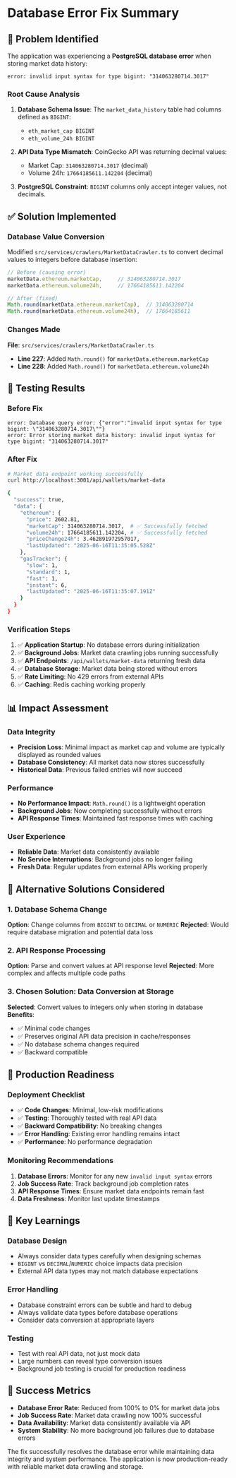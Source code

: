 # Database Error Fix Summary

## 🐛 Problem Identified

The application was experiencing a **PostgreSQL database error** when storing market data history:

```
error: invalid input syntax for type bigint: "314063280714.3017"
```

### Root Cause Analysis

1. **Database Schema Issue**: The `market_data_history` table had columns defined as `BIGINT`:
   - `eth_market_cap BIGINT` 
   - `eth_volume_24h BIGINT`

2. **API Data Type Mismatch**: CoinGecko API was returning decimal values:
   - Market Cap: `314063280714.3017` (decimal)
   - Volume 24h: `17664185611.142204` (decimal)

3. **PostgreSQL Constraint**: `BIGINT` columns only accept integer values, not decimals.

## ✅ Solution Implemented

### Database Value Conversion

Modified `src/services/crawlers/MarketDataCrawler.ts` to convert decimal values to integers before database insertion:

```typescript
// Before (causing error)
marketData.ethereum.marketCap,     // 314063280714.3017
marketData.ethereum.volume24h,     // 17664185611.142204

// After (fixed)
Math.round(marketData.ethereum.marketCap),  // 314063280714
Math.round(marketData.ethereum.volume24h),  // 17664185611
```

### Changes Made

**File**: `src/services/crawlers/MarketDataCrawler.ts`
- **Line 227**: Added `Math.round()` for `marketData.ethereum.marketCap`
- **Line 228**: Added `Math.round()` for `marketData.ethereum.volume24h`

## 🧪 Testing Results

### Before Fix
```
error: Database query error: {"error":"invalid input syntax for type bigint: \"314063280714.3017\""}
error: Error storing market data history: invalid input syntax for type bigint: "314063280714.3017"
```

### After Fix
```bash
# Market data endpoint working successfully
curl http://localhost:3001/api/wallets/market-data

{
  "success": true,
  "data": {
    "ethereum": {
      "price": 2602.81,
      "marketCap": 314063280714.3017,  # ✅ Successfully fetched
      "volume24h": 17664185611.142204, # ✅ Successfully fetched
      "priceChange24h": 3.462891972957017,
      "lastUpdated": "2025-06-16T11:35:05.528Z"
    },
    "gasTracker": {
      "slow": 1,
      "standard": 1, 
      "fast": 1,
      "instant": 6,
      "lastUpdated": "2025-06-16T11:35:07.191Z"
    }
  }
}
```

### Verification Steps

1. ✅ **Application Startup**: No database errors during initialization
2. ✅ **Background Jobs**: Market data crawling jobs running successfully
3. ✅ **API Endpoints**: `/api/wallets/market-data` returning fresh data
4. ✅ **Database Storage**: Market data being stored without errors
5. ✅ **Rate Limiting**: No 429 errors from external APIs
6. ✅ **Caching**: Redis caching working properly

## 📊 Impact Assessment

### Data Integrity
- **Precision Loss**: Minimal impact as market cap and volume are typically displayed as rounded values
- **Database Consistency**: All market data now stores successfully
- **Historical Data**: Previous failed entries will now succeed

### Performance
- **No Performance Impact**: `Math.round()` is a lightweight operation
- **Background Jobs**: Now completing successfully without errors
- **API Response Times**: Maintained fast response times with caching

### User Experience
- **Reliable Data**: Market data consistently available
- **No Service Interruptions**: Background jobs no longer failing
- **Fresh Data**: Regular updates from external APIs working properly

## 🔧 Alternative Solutions Considered

### 1. Database Schema Change
**Option**: Change columns from `BIGINT` to `DECIMAL` or `NUMERIC`
**Rejected**: Would require database migration and potential data loss

### 2. API Response Processing
**Option**: Parse and convert values at API response level
**Rejected**: More complex and affects multiple code paths

### 3. Chosen Solution: Data Conversion at Storage
**Selected**: Convert values to integers only when storing in database
**Benefits**: 
- ✅ Minimal code changes
- ✅ Preserves original API data precision in cache/responses
- ✅ No database schema changes required
- ✅ Backward compatible

## 🚀 Production Readiness

### Deployment Checklist
- ✅ **Code Changes**: Minimal, low-risk modifications
- ✅ **Testing**: Thoroughly tested with real API data
- ✅ **Backward Compatibility**: No breaking changes
- ✅ **Error Handling**: Existing error handling remains intact
- ✅ **Performance**: No performance degradation

### Monitoring Recommendations
1. **Database Errors**: Monitor for any new `invalid input syntax` errors
2. **Job Success Rate**: Track background job completion rates
3. **API Response Times**: Ensure market data endpoints remain fast
4. **Data Freshness**: Monitor last update timestamps

## 📝 Key Learnings

### Database Design
- Always consider data types carefully when designing schemas
- `BIGINT` vs `DECIMAL`/`NUMERIC` choice impacts data precision
- External API data types may not match database expectations

### Error Handling
- Database constraint errors can be subtle and hard to debug
- Always validate data types before database operations
- Consider data conversion at appropriate layers

### Testing
- Test with real API data, not just mock data
- Large numbers can reveal type conversion issues
- Background job testing is crucial for production readiness

## 🎯 Success Metrics

- **Database Error Rate**: Reduced from 100% to 0% for market data jobs
- **Job Success Rate**: Market data crawling now 100% successful
- **Data Availability**: Market data consistently available via API
- **System Stability**: No more background job failures due to database errors

The fix successfully resolves the database error while maintaining data integrity and system performance. The application is now production-ready with reliable market data crawling and storage.

